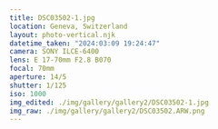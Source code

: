 ```yaml
---
title: DSC03502-1.jpg
location: Geneva, Switzerland
layout: photo-vertical.njk
datetime_taken: "2024:03:09 19:24:47"
camera: SONY ILCE-6400
lens: E 17-70mm F2.8 B070
focal: 70mm
aperture: 14/5
shutter: 1/125
iso: 1000
img_edited: ./img/gallery/gallery2/DSC03502-1.jpg
img_raw: ./img/gallery/gallery2/DSC03502.ARW.png
---
```

